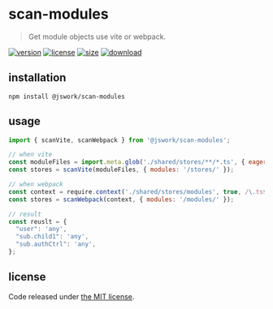 # scan-modules
> Get module objects use vite or webpack.

[![version][version-image]][version-url]
[![license][license-image]][license-url]
[![size][size-image]][size-url]
[![download][download-image]][download-url]

## installation
```shell
npm install @jswork/scan-modules
```

## usage
```js
import { scanVite, scanWebpack } from '@jswork/scan-modules';

// when vite
const moduleFiles = import.meta.glob('./shared/stores/**/*.ts', { eager: true });
const stores = scanVite(moduleFiles, { modules: '/stores/' });

// when webpack
const context = require.context('./shared/stores/modules', true, /\.ts$/);
const stores = scanWebpack(context, { modules: '/modules/' });

// result
const reuslt = {
  "user": 'any',
  "sub.child1": 'any',
  "sub.authCtrl": 'any',
};
```

## license
Code released under [the MIT license](https://github.com/afeiship/scan-modules/blob/master/LICENSE.txt).

[version-image]: https://img.shields.io/npm/v/@jswork/scan-modules
[version-url]: https://npmjs.org/package/@jswork/scan-modules

[license-image]: https://img.shields.io/npm/l/@jswork/scan-modules
[license-url]: https://github.com/afeiship/scan-modules/blob/master/LICENSE.txt

[size-image]: https://img.shields.io/bundlephobia/minzip/@jswork/scan-modules
[size-url]: https://github.com/afeiship/scan-modules/blob/master/dist/index.min.js

[download-image]: https://img.shields.io/npm/dm/@jswork/scan-modules
[download-url]: https://www.npmjs.com/package/@jswork/scan-modules

